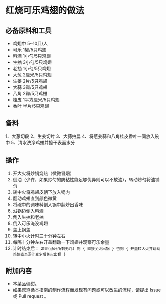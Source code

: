 # 红烧可乐鸡翅的做法

## 必备原料和工具

* 鸡翅中 5~10只/人
* 可乐 1罐/5只鸡翅
* 料酒 1小勺/5只鸡翅
* 生抽 3小勺/5只鸡翅
* 老抽 1小勺/5只鸡翅
* 大葱 2厘米/5只鸡翅
* 生姜 2片/5只鸡翅
* 大蒜 3瓣/5只鸡翅
* 八角 2瓣/5只鸡翅
* 桂皮 1平方厘米/5只鸡翅
* 香叶 半片/5只鸡翅

## 备料

1、大葱切段
2、生姜切片
3、大蒜拍扁
4、将葱姜蒜和八角桂皮香叶一同放入碗中
5、清水洗净鸡翅并擦干表面水分

## 操作

1. 开大火将炒锅烧热（微微冒烟）
2. 倒油（少许，如果炒勺的防粘性能足够优异则可以不放油），转动炒勺将油铺匀
3. 转中火将鸡翅皮朝下放入锅内
4. 翻动鸡翅直到颜色微黄
5. 将碗中的调味料倒入锅中翻炒出香味
6. 沿锅边倒入料酒
7. 倒入生抽和老抽
8. 倒入可乐淹没鸡翅
9. 盖上锅盖
10. 转中小火计时三十分钟左右
11. 每隔十分钟左右开盖翻动一下鸡翅并观察可乐余量
12. 计时结束后：
`
    如果(汤汁所剩无几) 则 {
      直接关火出锅
    } 否则 {
      开盖转大火并翻动鸡翅直至汤汁变少后关火出锅
    }
`

## 附加内容

* 本菜品偏甜。
* 如果您遵循本指南的制作流程而发现有问题或可以改进的流程，请提出 Issue 或 Pull request 。
